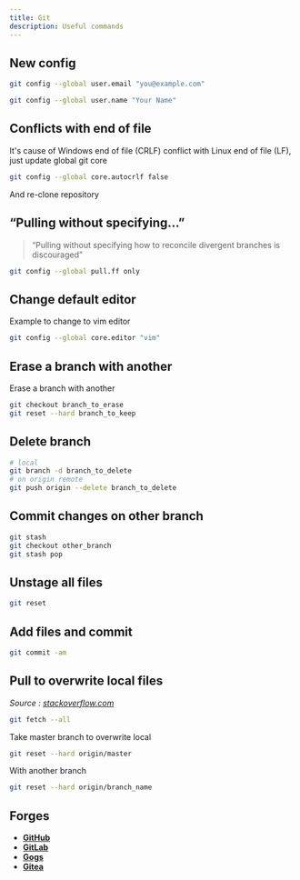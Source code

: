 ```yaml
---
title: Git
description: Useful commands
---
```


<content-image source="cheatsheet.webp" from="https://elijahmanor.com/blog/git-branch"></content-image>

## New config

```bash
git config --global user.email "you@example.com"
```

```bash
git config --global user.name "Your Name"
```

## Conflicts with end of file

It's cause of Windows end of file (CRLF) conflict with Linux end of file  (LF), just update global git core

```bash
git config --global core.autocrlf false
```

And re-clone repository

## “Pulling without specifying...”

> “Pulling without specifying how to reconcile divergent branches is discouraged”

```bash
git config --global pull.ff only
```

## Change default editor

Example to change to vim editor

```bash
git config --global core.editor "vim"
```

## Erase a branch with another

Erase a branch with another

```bash
git checkout branch_to_erase
git reset --hard branch_to_keep
```

## Delete branch

```bash
# local
git branch -d branch_to_delete
# on origin remote
git push origin --delete branch_to_delete
```

## Commit changes on other branch

```bash
git stash
git checkout other_branch
git stash pop
```

## Unstage all files

```bash
git reset
```

## Add files and commit

```bash
git commit -am
```

## Pull to overwrite local files

*Source : [stackoverflow.com](https://stackoverflow.com/questions/1125968/how-do-i-force-git-pull-to-overwrite-local-files)*

```bash
git fetch --all
```

Take master branch to overwrite local

```bash
git reset --hard origin/master
```

With another branch

```bash
git reset --hard origin/branch_name
```

## Forges

- [**GitHub**](https://github.com)
- [**GitLab**](https://gitlab.com)
- [**Gogs**](https://gogs.io)
- [**Gitea**](https://gitea.io/en-us)
